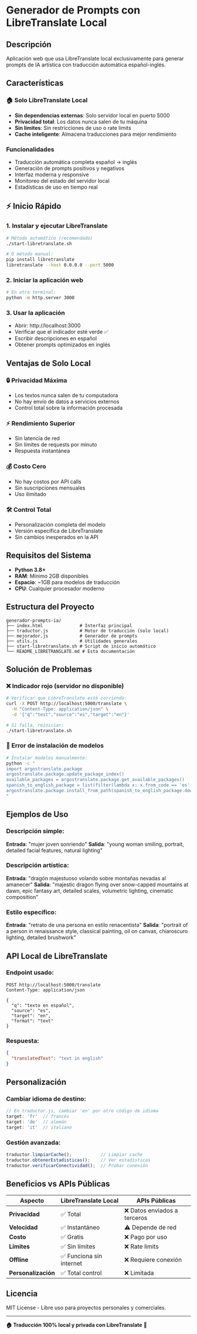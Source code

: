 # Generador de Prompts con LibreTranslate Local

## Descripción
Aplicación web que usa LibreTranslate local exclusivamente para generar prompts de IA artística con traducción automática español-inglés.

## Características

### 🏠 Solo LibreTranslate Local
- **Sin dependencias externas**: Solo servidor local en puerto 5000
- **Privacidad total**: Los datos nunca salen de tu máquina
- **Sin límites**: Sin restricciones de uso o rate limits
- **Cache inteligente**: Almacena traducciones para mejor rendimiento

### Funcionalidades
- Traducción automática completa español → inglés
- Generación de prompts positivos y negativos
- Interfaz moderna y responsive
- Monitoreo del estado del servidor local
- Estadísticas de uso en tiempo real

## ⚡ Inicio Rápido

### 1. Instalar y ejecutar LibreTranslate
```bash
# Método automático (recomendado)
./start-libretranslate.sh

# O método manual:
pip install libretranslate
libretranslate --host 0.0.0.0 --port 5000
```

### 2. Iniciar la aplicación web
```bash
# En otra terminal:
python -m http.server 3000
```

### 3. Usar la aplicación
- Abrir: http://localhost:3000
- Verificar que el indicador esté verde ✅
- Escribir descripciones en español
- Obtener prompts optimizados en inglés

## Ventajas de Solo Local

### 🔒 **Privacidad Máxima**
- Los textos nunca salen de tu computadora
- No hay envío de datos a servicios externos
- Control total sobre la información procesada

### ⚡ **Rendimiento Superior**
- Sin latencia de red
- Sin límites de requests por minuto
- Respuesta instantánea

### 💰 **Costo Cero**
- No hay costos por API calls
- Sin suscripciones mensuales
- Uso ilimitado

### 🛠️ **Control Total**
- Personalización completa del modelo
- Versión específica de LibreTranslate
- Sin cambios inesperados en la API

## Requisitos del Sistema

- **Python 3.8+**
- **RAM**: Mínimo 2GB disponibles
- **Espacio**: ~1GB para modelos de traducción
- **CPU**: Cualquier procesador moderno

## Estructura del Proyecto

```
generador-prompts-ia/
├── index.html              # Interfaz principal
├── traductor.js            # Motor de traducción (solo local)
├── mejorador.js            # Generador de prompts
├── utils.js                # Utilidades generales
├── start-libretranslate.sh # Script de inicio automático
└── README_LIBRETRANSLATE.md # Esta documentación
```

## Solución de Problemas

### ❌ Indicador rojo (servidor no disponible)
```bash
# Verificar que LibreTranslate esté corriendo:
curl -X POST http://localhost:5000/translate \
  -H "Content-Type: application/json" \
  -d '{"q":"test","source":"es","target":"en"}'

# Si falla, reiniciar:
./start-libretranslate.sh
```

### 🐛 Error de instalación de modelos
```bash
# Instalar modelos manualmente:
python -c "
import argostranslate.package
argostranslate.package.update_package_index()
available_packages = argostranslate.package.get_available_packages()
spanish_to_english_package = list(filter(lambda x: x.from_code == 'es' and x.to_code == 'en', available_packages))[0]
argostranslate.package.install_from_path(spanish_to_english_package.download())
"
```

## Ejemplos de Uso

### Descripción simple:
**Entrada**: "mujer joven sonriendo"
**Salida**: "young woman smiling, portrait, detailed facial features, natural lighting"

### Descripción artística:
**Entrada**: "dragón majestuoso volando sobre montañas nevadas al amanecer"
**Salida**: "majestic dragon flying over snow-capped mountains at dawn, epic fantasy art, detailed scales, volumetric lighting, cinematic composition"

### Estilo específico:
**Entrada**: "retrato de una persona en estilo renacentista"
**Salida**: "portrait of a person in renaissance style, classical painting, oil on canvas, chiaroscuro lighting, detailed brushwork"

## API Local de LibreTranslate

### Endpoint usado:
```
POST http://localhost:5000/translate
Content-Type: application/json

{
  "q": "texto en español",
  "source": "es",
  "target": "en", 
  "format": "text"
}
```

### Respuesta:
```json
{
  "translatedText": "text in english"
}
```

## Personalización

### Cambiar idioma de destino:
```javascript
// En traductor.js, cambiar 'en' por otro código de idioma
target: 'fr'  // francés
target: 'de'  // alemán
target: 'it'  // italiano
```

### Gestión avanzada:
```javascript
traductor.limpiarCache();           // Limpiar cache
traductor.obtenerEstadisticas();    // Ver estadísticas
traductor.verificarConectividad();  // Probar conexión
```

## Beneficios vs APIs Públicas

| Aspecto | LibreTranslate Local | APIs Públicas |
|---|---|---|
| **Privacidad** | ✅ Total | ❌ Datos enviados a terceros |
| **Velocidad** | ✅ Instantáneo | ⚠️ Depende de red |
| **Costo** | ✅ Gratis | ❌ Pago por uso |
| **Límites** | ✅ Sin límites | ❌ Rate limits |
| **Offline** | ✅ Funciona sin internet | ❌ Requiere conexión |
| **Personalización** | ✅ Total control | ❌ Limitada |

## Licencia
MIT License - Libre uso para proyectos personales y comerciales.

---

**🏠 Traducción 100% local y privada con LibreTranslate** 🚀
